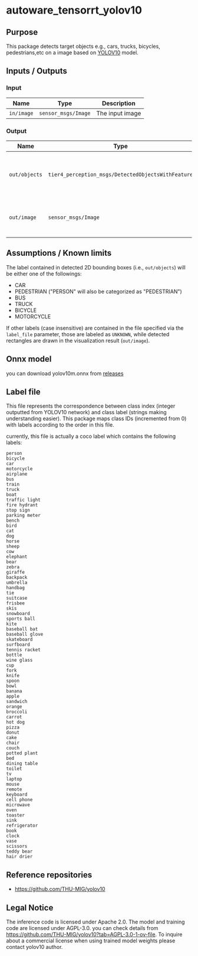 # autoware_tensorrt_yolov10

## Purpose

This package detects target objects e.g., cars, trucks, bicycles, pedestrians,etc on a image based on [YOLOV10](https://github.com/THU-MIG/yolov10) model.

## Inputs / Outputs

### Input

| Name       | Type                | Description     |
| ---------- | ------------------- | --------------- |
| `in/image` | `sensor_msgs/Image` | The input image |

### Output

| Name          | Type                                               | Description                                        |
| ------------- | -------------------------------------------------- | -------------------------------------------------- |
| `out/objects` | `tier4_perception_msgs/DetectedObjectsWithFeature` | The detected objects with 2D bounding boxes        |
| `out/image`   | `sensor_msgs/Image`                                | The image with 2D bounding boxes for visualization |

## Assumptions / Known limits

The label contained in detected 2D bounding boxes (i.e., `out/objects`) will be either one of the followings:

- CAR
- PEDESTRIAN ("PERSON" will also be categorized as "PEDESTRIAN")
- BUS
- TRUCK
- BICYCLE
- MOTORCYCLE

If other labels (case insensitive) are contained in the file specified via the `label_file` parameter,
those are labeled as `UNKNOWN`, while detected rectangles are drawn in the visualization result (`out/image`).

## Onnx model

you can download yolov10m.onnx from [releases](https://github.com/THU-MIG/yolov10/releases)

## Label file

This file represents the correspondence between class index (integer outputted from YOLOV10 network) and
class label (strings making understanding easier). This package maps class IDs (incremented from 0)
with labels according to the order in this file.

currently, this file is actually a coco label which contains the following labels:

```
person
bicycle
car
motorcycle
airplane
bus
train
truck
boat
traffic light
fire hydrant
stop sign
parking meter
bench
bird
cat
dog
horse
sheep
cow
elephant
bear
zebra
giraffe
backpack
umbrella
handbag
tie
suitcase
frisbee
skis
snowboard
sports ball
kite
baseball bat
baseball glove
skateboard
surfboard
tennis racket
bottle
wine glass
cup
fork
knife
spoon
bowl
banana
apple
sandwich
orange
broccoli
carrot
hot dog
pizza
donut
cake
chair
couch
potted plant
bed
dining table
toilet
tv
laptop
mouse
remote
keyboard
cell phone
microwave
oven
toaster
sink
refrigerator
book
clock
vase
scissors
teddy bear
hair drier
```

## Reference repositories

- <https://github.com/THU-MIG/yolov10>


## Legal Notice
The inference code is licensed under Apache 2.0. The model and training code are licensed under AGPL-3.0. you can check details from https://github.com/THU-MIG/yolov10?tab=AGPL-3.0-1-ov-file.  To inquire about a commercial license when using trained model weights please contact yolov10 author.
